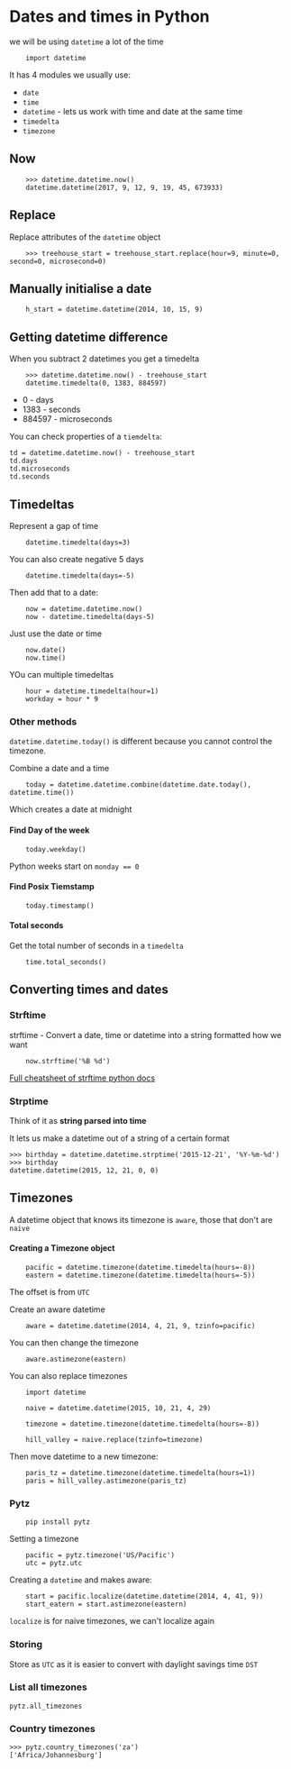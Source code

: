 # Dates and times in Python

we will be using `datetime` a lot of the time

        import datetime

It has 4 modules we usually use:

* `date`
* `time`
* `datetime` - lets us work with time and date at the same time
* `timedelta`
* `timezone`

## Now

        >>> datetime.datetime.now()
        datetime.datetime(2017, 9, 12, 9, 19, 45, 673933)

## Replace

Replace attributes of the `datetime` object

        >>> treehouse_start = treehouse_start.replace(hour=9, minute=0, second=0, microsecond=0)

## Manually initialise a date

        h_start = datetime.datetime(2014, 10, 15, 9)

## Getting datetime difference

When you subtract 2 datetimes you get a timedelta

        >>> datetime.datetime.now() - treehouse_start
        datetime.timedelta(0, 1383, 884597)

* 0 - days
* 1383 - seconds
* 884597 - microseconds

You can check properties of a `tiemdelta`:

    td = datetime.datetime.now() - treehouse_start
    td.days
    td.microseconds
    td.seconds

## Timedeltas

Represent a gap of time

        datetime.timedelta(days=3)

You can also create negative 5 days

        datetime.timedelta(days=-5)

Then add that to a date:

        now = datetime.datetime.now()
        now - datetime.timedelta(days-5)

Just use the date or time

        now.date()
        now.time()

YOu can multiple timedeltas

        hour = datetime.timedelta(hour=1)
        workday = hour * 9

### Other methods

`datetime.datetime.today()` is different because you cannot control the timezone.

Combine a date and a time

        today = datetime.datetime.combine(datetime.date.today(), datetime.time())

Which creates a date at midnight

#### Find Day of the week

        today.weekday()

Python weeks start on `monday == 0`

#### Find Posix Tiemstamp

        today.timestamp()

#### Total seconds

Get the total number of seconds in a `timedelta`

        time.total_seconds()

## Converting times and dates

### Strftime

strftime - Convert a date, time or datetime into a string formatted how we want

        now.strftime('%B %d')

[Full cheatsheet of strftime python docs](https://docs.python.org/3/library/datetime.html?highlight=datetime#strftime-and-strptime-behavior)

### Strptime

Think of it as **string parsed into time**

It lets us make a datetime out of a string of a certain format

    >>> birthday = datetime.datetime.strptime('2015-12-21', '%Y-%m-%d')
    >>> birthday
    datetime.datetime(2015, 12, 21, 0, 0)

## Timezones

A datetime object that knows its timezone is `aware`, those that don't are `naive`

#### Creating a Timezone object

        pacific = datetime.timezone(datetime.timedelta(hours=-8))
        eastern = datetime.timezone(datetime.timedelta(hours=-5))

The offset is from `UTC`

Create an aware datetime

        aware = datetime.datetime(2014, 4, 21, 9, tzinfo=pacific)

You can then change the timezone

        aware.astimezone(eastern)

You can also replace timezones

        import datetime

        naive = datetime.datetime(2015, 10, 21, 4, 29)

        timezone = datetime.timezone(datetime.timedelta(hours=-8))

        hill_valley = naive.replace(tzinfo=timezone)

Then move datetime to a new timezone:

        paris_tz = datetime.timezone(datetime.timedelta(hours=1))
        paris = hill_valley.astimezone(paris_tz)

### Pytz

        pip install pytz

Setting a timezone

        pacific = pytz.timezone('US/Pacific')
        utc = pytz.utc

Creating a `datetime` and makes aware:

        start = pacific.localize(datetime.datetime(2014, 4, 41, 9))
        start_eatern = start.astimezone(eastern)

`localize` is for naive timezones, we can't localize again

### Storing

Store as `UTC` as it is easier to convert with daylight savings time `DST`

### List all timezones

    pytz.all_timezones

### Country timezones

    >>> pytz.country_timezones('za')
    ['Africa/Johannesburg']